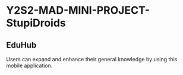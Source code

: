 # Y2S2-MAD-MINI-PROJECT-StupiDroids

## EduHub

Users can expand and enhance their general knowledge by using this mobile application.
